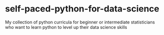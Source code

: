 # self-paced-python-for-data-science
My collection of python curricula for beginner or intermediate statisticians who want to learn python to level up their data science skills 
